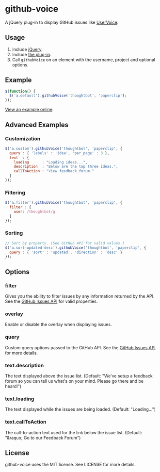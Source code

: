 # github-voice

A jQuery plug-in to display GitHub issues like [UserVoice](http://uservoice.com).

## Usage

1. Include [jQuery](http://jquery.com).
2. Include [the plug-in](https://github.com/tristandunn/github-voice/raw/master/jquery.github-voice.js).
3. Call `githubVoice` on an element with the username, project and optional options.

## Example

~~~ js
$(function() {
  $('a.default').githubVoice('thoughtbot', 'paperclip');
});
~~~

[View an example online](http://tristandunn.com/projects/github-voice/).

## Advanced Examples

### Customization

~~~ js
$('a.custom').githubVoice('thoughtbot', 'paperclip', {
  query : { 'labels' : 'idea', 'per_page' : 3 },
  text  : {
    loading      : "Loading ideas...",
    description  : "Below are the top three ideas.",
    callToAction : "View feedback forum."
  }
});
~~~

### Filtering

~~~ js
$('a.filter').githubVoice('thoughtbot', 'paperclip', {
  filter : {
    user: /thoughtbot/g
  }
});
~~~

### Sorting

~~~ js
// Sort by property. (See GitHub API for valid values.)
$('a.sort-updated-desc').githubVoice('thoughtbot', 'paperclip', {
  query : { 'sort' : 'updated', 'direction' : 'desc' }
});
~~~

## Options

### filter

Gives you the ability to filter issues by any information returned by the API. See the [GitHub Issues API](http://developer.github.com/v3/issues/) for valid properties.

### overlay

Enable or disable the overlay when displaying issues.

### query

Custom query options passed to the GitHub API. See the [GitHub Issues API](http://developer.github.com/v3/issues/) for more details.

### text.description

The text displayed above the issue list. (Default: "We've setup a feedback forum so you can tell us what's on your mind. Please go there and be heard!")

### text.loading

The text displayed while the issues are being loaded. (Default: "Loading...")

### text.callToAction

The call-to-action text used for the link below the issue list. (Default: "&#38;raquo; Go to our Feedback Forum")

## License

github-voice uses the MIT license. See LICENSE for more details.
